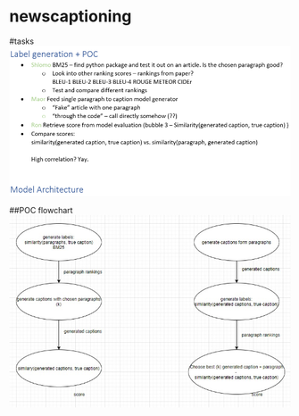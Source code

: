 # newscaptioning

#tasks
![tasks](https://github.com/shlomota/newscaptioning/blob/master/Managerial/tasks.png?raw=true)

##POC flowchart
![tasks](https://github.com/shlomota/newscaptioning/blob/master/Managerial/label_generation_flowchart.jpg?raw=true)
